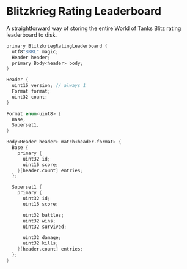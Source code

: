 # Blitzkrieg Rating Leaderboard

A straightforward way of storing the entire World of Tanks Blitz rating leaderboard to disk.

```cpp
primary BlitzkriegRatingLeaderboard {
  utf8"BKRL" magic;
  Header header;
  primary Body<header> body;
}

Header {
  uint16 version; // always 1
  Format format;
  uint32 count;
}

Format enum<uint8> {
  Base,
  Superset1,
}

Body<Header header> match<header.format> {
  Base {
    primary {
      uint32 id;
      uint16 score;
    }[header.count] entries;
  };

  Superset1 {
    primary {
      uint32 id;
      uint16 score;

      uint32 battles;
      uint32 wins;
      uint32 survived;

      uint32 damage;
      uint32 kills;
    }[header.count] entries;
  };
}
```
